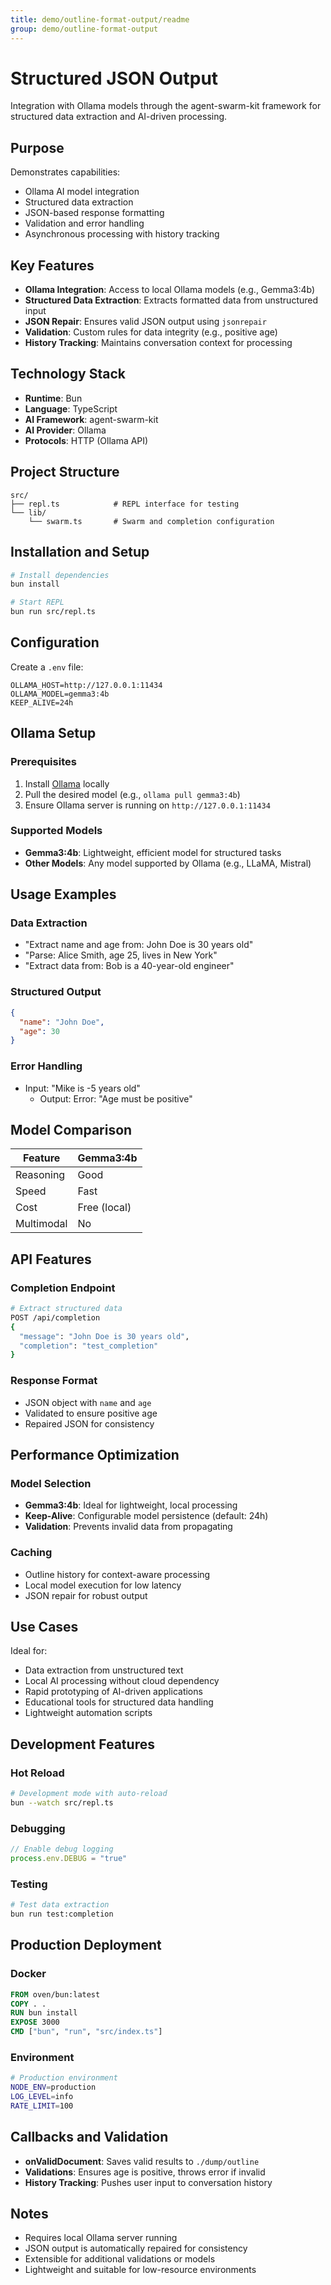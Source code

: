 ```yaml
---
title: demo/outline-format-output/readme
group: demo/outline-format-output
---
```


# Structured JSON Output

Integration with Ollama models through the agent-swarm-kit framework for structured data extraction and AI-driven processing.

## Purpose

Demonstrates capabilities:
- Ollama AI model integration
- Structured data extraction
- JSON-based response formatting
- Validation and error handling
- Asynchronous processing with history tracking

## Key Features

- **Ollama Integration**: Access to local Ollama models (e.g., Gemma3:4b)
- **Structured Data Extraction**: Extracts formatted data from unstructured input
- **JSON Repair**: Ensures valid JSON output using `jsonrepair`
- **Validation**: Custom rules for data integrity (e.g., positive age)
- **History Tracking**: Maintains conversation context for processing

## Technology Stack

- **Runtime**: Bun
- **Language**: TypeScript
- **AI Framework**: agent-swarm-kit
- **AI Provider**: Ollama
- **Protocols**: HTTP (Ollama API)

## Project Structure

```
src/
├── repl.ts            # REPL interface for testing
└── lib/
    └── swarm.ts       # Swarm and completion configuration
```

## Installation and Setup

```bash
# Install dependencies
bun install

# Start REPL
bun run src/repl.ts
```

## Configuration

Create a `.env` file:

```env
OLLAMA_HOST=http://127.0.0.1:11434
OLLAMA_MODEL=gemma3:4b
KEEP_ALIVE=24h
```

## Ollama Setup

### Prerequisites
1. Install [Ollama](https://ollama.ai/) locally
2. Pull the desired model (e.g., `ollama pull gemma3:4b`)
3. Ensure Ollama server is running on `http://127.0.0.1:11434`

### Supported Models
- **Gemma3:4b**: Lightweight, efficient model for structured tasks
- **Other Models**: Any model supported by Ollama (e.g., LLaMA, Mistral)

## Usage Examples

### Data Extraction
- "Extract name and age from: John Doe is 30 years old"
- "Parse: Alice Smith, age 25, lives in New York"
- "Extract data from: Bob is a 40-year-old engineer"

### Structured Output
```json
{
  "name": "John Doe",
  "age": 30
}
```

### Error Handling
- Input: "Mike is -5 years old"
  - Output: Error: "Age must be positive"

## Model Comparison

| Feature | Gemma3:4b |
|---------|-----------|
| Reasoning | Good |
| Speed | Fast |
| Cost | Free (local) |
| Multimodal | No |

## API Features

### Completion Endpoint
```bash
# Extract structured data
POST /api/completion
{
  "message": "John Doe is 30 years old",
  "completion": "test_completion"
}
```

### Response Format
- JSON object with `name` and `age`
- Validated to ensure positive age
- Repaired JSON for consistency

## Performance Optimization

### Model Selection
- **Gemma3:4b**: Ideal for lightweight, local processing
- **Keep-Alive**: Configurable model persistence (default: 24h)
- **Validation**: Prevents invalid data from propagating

### Caching
- Outline history for context-aware processing
- Local model execution for low latency
- JSON repair for robust output

## Use Cases

Ideal for:
- Data extraction from unstructured text
- Local AI processing without cloud dependency
- Rapid prototyping of AI-driven applications
- Educational tools for structured data handling
- Lightweight automation scripts

## Development Features

### Hot Reload
```bash
# Development mode with auto-reload
bun --watch src/repl.ts
```

### Debugging
```javascript
// Enable debug logging
process.env.DEBUG = "true"
```

### Testing
```bash
# Test data extraction
bun run test:completion
```

## Production Deployment

### Docker
```dockerfile
FROM oven/bun:latest
COPY . .
RUN bun install
EXPOSE 3000
CMD ["bun", "run", "src/index.ts"]
```

### Environment
```bash
# Production environment
NODE_ENV=production
LOG_LEVEL=info
RATE_LIMIT=100
```

## Callbacks and Validation

- **onValidDocument**: Saves valid results to `./dump/outline`
- **Validations**: Ensures age is positive, throws error if invalid
- **History Tracking**: Pushes user input to conversation history

## Notes

- Requires local Ollama server running
- JSON output is automatically repaired for consistency
- Extensible for additional validations or models
- Lightweight and suitable for low-resource environments
